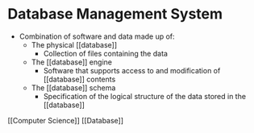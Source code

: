 # Database Management System

- Combination of software and data made up of:
  - The physical [[database]]
    - Collection of files containing the data
  - The [[database]] engine
    - Software that supports access to and modification of [[database]] contents
  - The [[database]] schema
    - Specification of the logical structure of the data stored in the [[database]]

[[Computer Science]] [[Database]]

